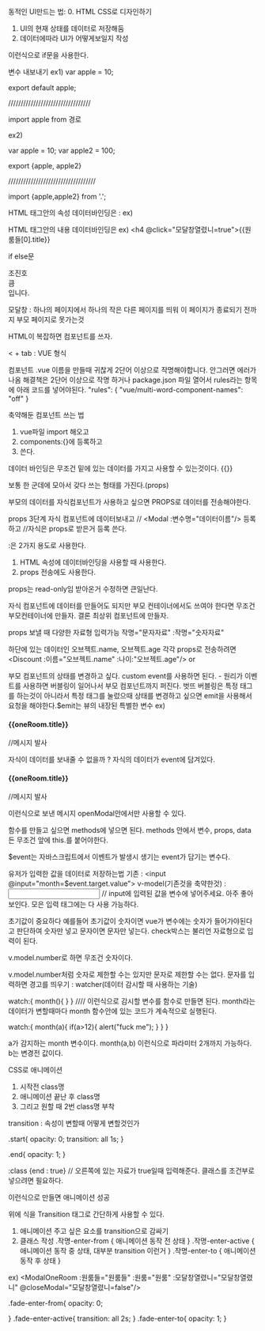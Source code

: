 동적인 UI만드는 법:
0. HTML CSS로 디자인하기
1. UI의 현재 상태를 데이터로 저장해둠
2. 데이터에따라 UI가 어떻게보일지 작성

<div class="black-bg" v-if="모달창열렸니==true">
이런식으로 if문을 사용한다.

변수 내보내기
ex1)
var apple = 10;

export default apple;

/////////////////////////////////

import apple from 경로

ex2)

var apple = 10;
var apple2 = 100;

export {apple, apple2}

///////////////////////////////////

import {apple,apple2} from '.';

HTML 태그안의 속성 데이터바인딩은 :
ex)<img :src="원룸들[0].image" class="room-img"/>

HTML 태그안의 내용 데이터바인딩은 
ex) <h4 @click="모달창열렸니=true">{{원룸들[0].title}} </h4>

if else문
<div class="" v-if="1 == 2">조진호</div>
<div class="" v-else-if="1 < 3">큼</div>
<div class="" v-else>입니다.</div>

모달창 : 하나의 페이지에서 하나의 작은 다른 페이지를 띄워 이 페이지가 종료되기 전까지 부모 페이지로 못가는것

HTML이 복잡하면 컴포넌트를 쓰자.

< + tab : VUE 형식

<template>
  
</template>

<script>
export default {

}
</script>

<style>

</style>


컴포넌트 .vue 이름을 만들때 귀찮게 2단어 이상으로 작명해야합니다. 안그러면 에러가 나옴
해결책은 2단어 이상으로 작명 하거나
package.json 파일 열어서 rules라는 항목에 아래 코드를 넣어야된다.
"rules": {
   "vue/multi-word-component-names": "off"
} 

축약해둔 컴포넌트 쓰는 법
1. vue파일 import 해오고
2. components:{}에 등록하고
3. 쓴다.

데이터 바인딩은 무조건 밑에 있는 데이터를 가지고 사용할 수 있는것이다. {{}}

보통 한 군데에 모아서 갖다 쓰는 형태를 가진다.(props)

부모의 데이터를 자식컴포넌트가 사용하고 싶으면 PROPS로 데이터를 전송해야한다.

props 3단계
자식 컴포넌트에 데이터보내고 // <Modal :변수명="데이터이름"/>
등록하고 //자식은 props로 받은거 등록
쓴다.

:은 2가지 용도로 사용한다.
1. HTML 속성에 데이터바인딩을 사용할 때 사용한다.
2. props 전송에도 사용한다.


props는 read-only임 받아온거 수정하면 큰일난다.

자식 컴포넌트에 데이터를 만들어도 되지만 부모 컨테이너에서도 쓰여야 한다면 무조건 부모컨테이너에 만들자. 결론 최상위 컴포넌트에 만들자.

props 보낼 때 다양한 자료형 입력가능
작명="문자자료"
:작명="숫자자료"

하단에 있는 데이터인 오브젝트.name, 오브젝트.age 각각 props로 전송하려면
<Discount :이름="오브젝트.name" :나이:"오브젝트.age"/> or
<Discount v-bind="">

부모 컴포넌트의 상태를 변경하고 싶다. custom event를 사용하면 된다. - 원리가 이벤트를 사용하면 버블링이 일어나서 부모 컴포넌트까지 퍼진다.
벗뜨 버블링은 특정 태그를 하는것이 아니라서 특정 태그를 눌렀으때 상태를 변경하고 싶으면 emit을 사용해서 요청을 해야한다.$emit는 뷰의 내장된 특별한 변수
ex)
<h4 @click="$emit('openModal')">{{oneRoom.title}} </h4> //메시지 발사
<OneRoom :oneRoom="oneRoom" v-for="(oneRoom,i) in 원룸들" :key="i" @openModal="모달창열렸니=true"/>

자식이 데이터를 보내줄 수 없을까 ?
자식의 데이터가 event에 담겨있다.
<h4 @click="$emit('openModal',원룸.id)">{{oneRoom.title}} </h4> //메시지 발사
<OneRoom1 :oneRoom="oneRoom" v-for="(oneRoom,i) in 원룸들" :key="i" @openModal="모달창열렸니=true; 원룸=$event"/>

이런식으로 보낸 메시지 openModal안에서만 사용할 수 있다.

함수를 만들고 싶으면 methods에 넣으면 된다. methods 안에서 변수, props, data든 무조건 앞에 this.를 붙어야한다.

$event는 자바스크립트에서 이벤트가 발생시 생기는 event가 담기는 변수다.

유저가 입력한 값을 데이터로 저장하는법 
기존 : <input @input="month=$event.target.value">
v-model(기존것을 축약한것) : <input v-model="변수이름">  // input에 입력된 값을 변수에 넣어주세요. 아주 좋아보인다. 모은 입력 태그에는 다 사용 가능하다.

초기값이 중요하다 예를들어 초기값이 숫자이면 vue가 변수에는 숫자가 들어가야된다고 판단하여 숫자만 넣고 문자이면 문자만 넣는다.
check박스는 불리언 자료형으로 입력이 된다.

v.model.number로 하면 무조건 숫자이다.

v.model.number처럼 숫자로 제한할 수는 있지만 문자로 제한할 수는 없다.
문자를 입력하면 경고를 띄우기 : watcher(데이터 감시할 때 사용하는 기술)


watch:{
    month(){
    }
  }   //// 이런식으로 감시할 변수를 함수로 만들면 된다. month라는 데이터가 변할때마다 month 함수안에 있는 코드가 계속적으로 실행된다.


  watch:{
    month(a){
      if(a>12){
        alert("fuck me");
      }
    }
  }

  a가 감지하는 month 변수이다. month(a,b) 이런식으로 파라미터 2개까지 가능하다. b는 변경전 값이다.
  
  CSS로 애니메이션 
  1. 시작전 class명
  2. 애니메이션 끝난 후 class명
  3. 그리고 원할 때 2번 class명 부착

transition : 속성이 변할때 어떻게 변할것인가

.start{
  opacity: 0;
  transition: all 1s;
}

.end{
  opacity: 1;
}

<div class="start" :class="{end:모달창열렸니}">
    <ModalOneRoom :원룸들="원룸들" :원룸="원룸" :모달창열렸니="모달창열렸니" @closeModal="모달창열렸니=false"/>
  </div>


:class {end : true} // 오른쪽에 있는 자료가 true일때 입력해준다. 클래스를 조건부로 넣으려면 필요하다.

이런식으로 만들면 애니메이션 성공

위에 식을 Transition 태그로 간단하게 사용할 수 있다.
1. 애니메이션 주고 싶은 요소를 transition으로 감싸기
2. 클래스 작성
.작명-enter-from { 애니메이션 동작 전 상태 }
.작명-enter-active { 애니메이션 동작 중 상태, 대부분 transition 이런거 }
.작명-enter-to { 애니메이션 동작 후 상태 }

ex)
  <Transition name="fade">
    <ModalOneRoom :원룸들="원룸들" :원룸="원룸" :모달창열렸니="모달창열렸니" @closeModal="모달창열렸니=false"/>
  </Transition>

.fade-enter-from{
  opacity: 0;
  
}
.fade-enter-active{
  transition: all 2s;
}
.fade-enter-to{
  opacity: 1;
}
